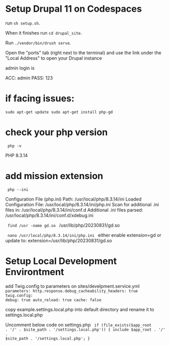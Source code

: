# Setup Drupal 11 on Codespaces

run <code>sh setup.sh</code>.

When it finishes run <code>cd drupal_site</code>.

Run <code>./vendor/bin/drush serve</code>.

Open the "ports" tab (right next to the terminal) and use the link under the "Local Address" to open your Drupal instance

admin login is

ACC: admin
PASS: 123

# if facing issues:
<code>sudo apt-get update
sudo apt-get install php-gd </code>

# check your php version
<code> php -v </code>

PHP 8.3.14

# add mission extension
<code> php --ini </code>

Configuration File (php.ini) Path: /usr/local/php/8.3.14/ini
Loaded Configuration File:         /usr/local/php/8.3.14/ini/php.ini
Scan for additional .ini files in: /usr/local/php/8.3.14/ini/conf.d
Additional .ini files parsed:      /usr/local/php/8.3.14/ini/conf.d/xdebug.ini


<code> find /usr -name gd.so </code>
/usr/lib/php/20230831/gd.so

<code> nano /usr/local/php/8.3.14/ini/php.ini </code>
either enable extension=gd
or
update to: extension=/usr/lib/php/20230831/gd.so



# Setup Local Development Environtment

add Twig.config to parameters on sites/develpment.service.yml
<code>
parameters:
  http.response.debug_cacheability_headers: true
  twig.config:
    debug: true
    auto_reload: true
    cache: false
</code>

copy example.settings.local.php into default directory and rename it to settings.local.php

Uncomment below code on settings.php
<code>
 if (file_exists($app_root . '/' . $site_path . '/settings.local.php')) {
   include $app_root . '/' . $site_path . '/settings.local.php';
 }
</code>